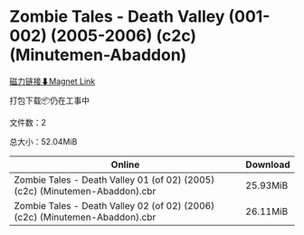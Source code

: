 # Zombie Tales - Death Valley (001-002) (2005-2006) (c2c) (Minutemen-Abaddon)

[磁力链接⬇Magnet Link](magnet:?xt=urn:btih:6b1893d22fa8d5c1903716286e167783e75a1518&dn=Zombie%20Tales%20-%20Death%20Valley%20%28001-002%29%20%282005-2006%29%20%28c2c%29%20%28Minutemen-Abaddon%29)

打包下载📦仍在工事中

文件数：2

总大小：52.04MiB

Online | Download
--- | ---
Zombie Tales - Death Valley 01 (of 02) (2005) (c2c) (Minutemen-Abaddon).cbr | 25.93MiB
Zombie Tales - Death Valley 02 (of 02) (2006) (c2c) (Minutemen-Abaddon).cbr | 26.11MiB